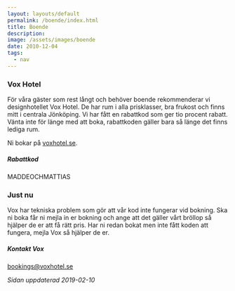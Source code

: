 ```yaml
---
layout: layouts/default
permalink: /boende/index.html
title: Boende
description:
image: /assets/images/boende
date: 2010-12-04
tags:
  - nav
---
```


### Vox Hotel

För våra gäster som rest långt och behöver boende rekommenderar vi designhotellet Vox Hotel. De har rum i alla prisklasser, bra frukost och finns mitt i centrala Jönköping. Vi har fått en rabattkod som ger tio procent rabatt. Vänta inte för länge med att boka, rabattkoden gäller bara så länge det finns lediga rum.

Ni bokar på <a href="https://voxhotel.se/" target="_blank" rel="noreferrer">voxhotel.se</a>.

##### Rabattkod
MADDEOCHMATTIAS

### Just nu
Vox har tekniska problem som gör att vår kod inte fungerar vid bokning. Ska ni boka får ni mejla in er bokning och ange att det gäller vårt bröllop så hjälper de er att få rätt pris. Har ni redan bokat men inte fått koden att fungera, mejla Vox så hjälper de er.

##### Kontakt Vox
<a href="mailto:bookings@voxhotel.se">bookings@voxhotel.se</a>

<em>Sidan uppdaterad 2019-02-10</em>
